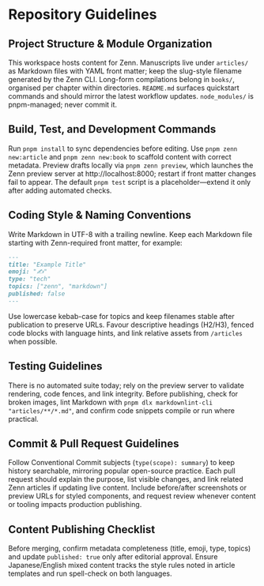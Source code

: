 # Repository Guidelines

## Project Structure & Module Organization
This workspace hosts content for Zenn. Manuscripts live under `articles/` as Markdown files with YAML front matter; keep the slug-style filename generated by the Zenn CLI. Long-form compilations belong in `books/`, organised per chapter within directories. `README.md` surfaces quickstart commands and should mirror the latest workflow updates. `node_modules/` is pnpm-managed; never commit it.

## Build, Test, and Development Commands
Run `pnpm install` to sync dependencies before editing. Use `pnpm zenn new:article` and `pnpm zenn new:book` to scaffold content with correct metadata. Preview drafts locally via `pnpm zenn preview`, which launches the Zenn preview server at http://localhost:8000; restart if front matter changes fail to appear. The default `pnpm test` script is a placeholder—extend it only after adding automated checks.

## Coding Style & Naming Conventions
Write Markdown in UTF-8 with a trailing newline. Keep each Markdown file starting with Zenn-required front matter, for example:
```md
---
title: "Example Title"
emoji: "✍️"
type: "tech"
topics: ["zenn", "markdown"]
published: false
---
```
Use lowercase kebab-case for topics and keep filenames stable after publication to preserve URLs. Favour descriptive headings (H2/H3), fenced code blocks with language hints, and link relative assets from `/articles` when possible.

## Testing Guidelines
There is no automated suite today; rely on the preview server to validate rendering, code fences, and link integrity. Before publishing, check for broken images, lint Markdown with `pnpm dlx markdownlint-cli "articles/**/*.md"`, and confirm code snippets compile or run where practical.

## Commit & Pull Request Guidelines
Follow Conventional Commit subjects (`type(scope): summary`) to keep history searchable, mirroring popular open-source practice. Each pull request should explain the purpose, list visible changes, and link related Zenn articles if updating live content. Include before/after screenshots or preview URLs for styled components, and request review whenever content or tooling impacts production publishing.

## Content Publishing Checklist
Before merging, confirm metadata completeness (title, emoji, type, topics) and update `published: true` only after editorial approval. Ensure Japanese/English mixed content tracks the style rules noted in article templates and run spell-check on both languages.

